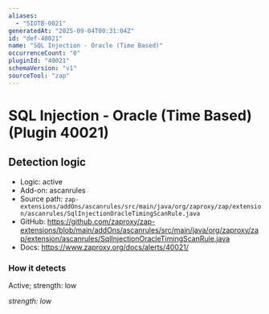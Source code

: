 ```yaml
---
aliases:
  - "SIOTB-0021"
generatedAt: "2025-09-04T00:31:04Z"
id: "def-40021"
name: "SQL Injection - Oracle (Time Based)"
occurrenceCount: "0"
pluginId: "40021"
schemaVersion: "v1"
sourceTool: "zap"
---
```


# SQL Injection - Oracle (Time Based) (Plugin 40021)

## Detection logic

- Logic: active
- Add-on: ascanrules
- Source path: `zap-extensions/addOns/ascanrules/src/main/java/org/zaproxy/zap/extension/ascanrules/SqlInjectionOracleTimingScanRule.java`
- GitHub: https://github.com/zaproxy/zap-extensions/blob/main/addOns/ascanrules/src/main/java/org/zaproxy/zap/extension/ascanrules/SqlInjectionOracleTimingScanRule.java
- Docs: https://www.zaproxy.org/docs/alerts/40021/

### How it detects

Active; strength: low

_strength: low_


